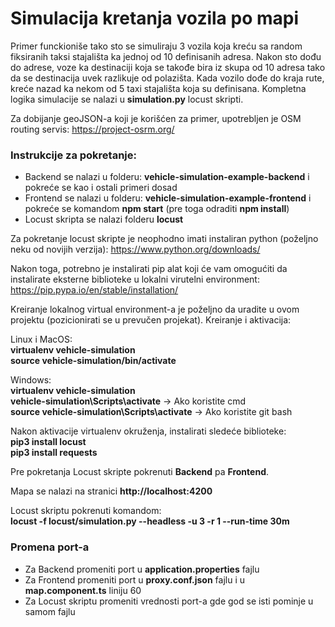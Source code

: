 # Simulacija kretanja vozila po mapi

Primer funckioniše tako sto se simuliraju 3 vozila koja kreću sa random fiksiranih taksi stajališta ka jednoj od 10 definisanih adresa. Nakon sto dođu do adrese, voze ka destinaciji koja se takođe bira iz skupa od 10 adresa tako da se destinacija uvek razlikuje od polazišta. Kada vozilo dođe do kraja rute, kreće nazad ka nekom od 5 taxi stajališta koja su definisana. Kompletna logika simulacije se nalazi u **simulation.py** locust skripti.

Za dobijanje geoJSON-a koji je korišćen za primer, upotrebljen je OSM routing servis:
https://project-osrm.org/

### Instrukcije za pokretanje:

- Backend se nalazi u folderu: **vehicle-simulation-example-backend** i pokreće se kao i ostali primeri dosad
- Frontend se nalazi u folderu: **vehicle-simulation-example-frontend** i pokreće se komandom **npm start** (pre toga odraditi **npm install**)
- Locust skripta se nalazi folderu **locust**

Za pokretanje locust skripte je neophodno imati instaliran python (poželjno neku od novijih verzija): https://www.python.org/downloads/

Nakon toga, potrebno je instalirati pip alat koji će vam omogućiti da instalirate eksterne biblioteke u lokalni virutelni environment: https://pip.pypa.io/en/stable/installation/

Kreiranje lokalnog virtual environment-a je poželjno da uradite u ovom projektu (pozicionirati se u prevučen projekat). Kreiranje i aktivacija:

Linux i MacOS:\
**virtualenv vehicle-simulation**\
**source vehicle-simulation/bin/activate**

Windows:\
**virtualenv vehicle-simulation**\
**vehicle-simulation\Scripts\activate** -> Ako koristite cmd\
**source vehicle-simulation\Scripts\activate** -> Ako koristite git bash

Nakon aktivacije virtualenv okruženja, instalirati sledeće biblioteke:\
**pip3 install locust**\
**pip3 install requests**

Pre pokretanja Locust skripte pokrenuti **Backend** pa **Frontend**.

Mapa se nalazi na stranici **http://localhost:4200**

Locust skriptu pokrenuti komandom:\
**locust -f locust/simulation.py --headless -u 3 -r 1 --run-time 30m**

### Promena port-a

- Za Backend promeniti port u **application.properties** fajlu
- Za Frontend promeniti port u **proxy.conf.json** fajlu i u **map.component.ts** liniju 60
- Za Locust skriptu promeniti vrednosti port-a gde god se isti pominje u samom fajlu
